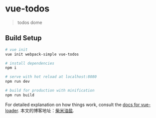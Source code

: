 # vue-todos

> todos dome

## Build Setup

``` bash
# vue init
vue init webpack-simple vue-todos

# install dependencies
npm i

# serve with hot reload at localhost:8080
npm run dev

# build for production with minification
npm run build
```

For detailed explanation on how things work, consult the [docs for vue-loader](http://vuejs.github.io/vue-loader).
本文的博客地址：[柴米油盐](https://liusu0913.github.io/2018/01/22/vue_Todo.html).



